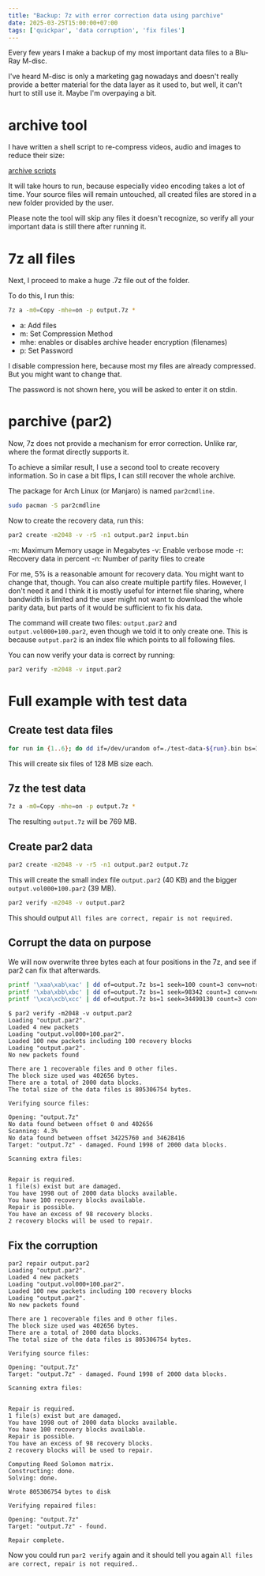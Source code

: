 ```yaml
---
title: "Backup: 7z with error correction data using parchive"
date: 2025-03-25T15:00:00+07:00
tags: ['quickpar', 'data corruption', 'fix files']
---
```


Every few years I make a backup of my most important data files
to a Blu-Ray M-disc.

I've heard M-disc is only a marketing gag nowadays and doesn't
really provide a better material for the data layer as it used to,
but well, it can't hurt to still use it. Maybe I'm overpaying a bit.

# archive tool

I have written a shell script to re-compress videos, audio and images
to reduce their size:

[archive scripts](https://github.com/andreas-mausch/archive/)

It will take hours to run, because especially video encoding takes a lot of time.
Your source files will remain untouched, all created files are stored in a new folder
provided by the user.

Please note the tool will skip any files it doesn't recognize, so
verify all your important data is still there after running it.

# 7z all files

Next, I proceed to make a huge .7z file out of the folder.

To do this, I run this:

```bash
7z a -m0=Copy -mhe=on -p output.7z *
```

- a: Add files
- m: Set Compression Method
- mhe: enables or disables archive header encryption (filenames)
- p: Set Password

I disable compression here, because most my files are already compressed.
But you might want to change that.

The password is not shown here, you will be asked to enter it on stdin.

# parchive (par2)

Now, 7z does not provide a mechanism for error correction.
Unlike rar, where the format directly supports it.

To achieve a similar result, I use a second tool to create recovery information.
So in case a bit flips, I can still recover the whole archive.

The package for Arch Linux (or Manjaro) is named `par2cmdline`.

```bash
sudo pacman -S par2cmdline
```

Now to create the recovery data, run this:

```bash
par2 create -m2048 -v -r5 -n1 output.par2 input.bin
```

-m: Maximum Memory usage in Megabytes
-v: Enable verbose mode
-r: Recovery data in percent
-n: Number of parity files to create

For me, 5% is a reasonable amount for recovery data. You might want to change that, though.
You can also create multiple partify files.
However, I don't need it and I think it is mostly useful for internet file sharing,
where bandwidth is limited and the user might not want to download the whole parity data,
but parts of it would be sufficient to fix his data.

The command will create two files: `output.par2` and `output.vol000+100.par2`,
even though we told it to only create one.
This is because `output.par2` is an index file which points to all following files.

You can now verify your data is correct by running:

```bash
par2 verify -m2048 -v input.par2
```

# Full example with test data

## Create test data files

```bash
for run in {1..6}; do dd if=/dev/urandom of=./test-data-${run}.bin bs=1M count=128; done
```

This will create six files of 128 MB size each.

## 7z the test data

```bash
7z a -m0=Copy -mhe=on -p output.7z *
```

The resulting `output.7z` will be 769 MB.

## Create par2 data

```bash
par2 create -m2048 -v -r5 -n1 output.par2 output.7z
```

This will create the small index file `output.par2` (40 KB) and the bigger
`output.vol000+100.par2` (39 MB).

```bash
par2 verify -m2048 -v output.par2
```

This should output `All files are correct, repair is not required.`

## Corrupt the data on purpose

We will now overwrite three bytes each at four positions in the 7z,
and see if par2 can fix that afterwards.

```bash
printf '\xaa\xab\xac' | dd of=output.7z bs=1 seek=100 count=3 conv=notrunc
printf '\xba\xbb\xbc' | dd of=output.7z bs=1 seek=98342 count=3 conv=notrunc
printf '\xca\xcb\xcc' | dd of=output.7z bs=1 seek=34490130 count=3 conv=notrunc
```

```shell-session
$ par2 verify -m2048 -v output.par2
Loading "output.par2".
Loaded 4 new packets
Loading "output.vol000+100.par2".
Loaded 100 new packets including 100 recovery blocks
Loading "output.par2".
No new packets found

There are 1 recoverable files and 0 other files.
The block size used was 402656 bytes.
There are a total of 2000 data blocks.
The total size of the data files is 805306754 bytes.

Verifying source files:

Opening: "output.7z"
No data found between offset 0 and 402656
Scanning: 4.3%
No data found between offset 34225760 and 34628416
Target: "output.7z" - damaged. Found 1998 of 2000 data blocks.

Scanning extra files:


Repair is required.
1 file(s) exist but are damaged.
You have 1998 out of 2000 data blocks available.
You have 100 recovery blocks available.
Repair is possible.
You have an excess of 98 recovery blocks.
2 recovery blocks will be used to repair.
```

## Fix the corruption

```shell-session
par2 repair output.par2
Loading "output.par2".
Loaded 4 new packets
Loading "output.vol000+100.par2".
Loaded 100 new packets including 100 recovery blocks
Loading "output.par2".
No new packets found

There are 1 recoverable files and 0 other files.
The block size used was 402656 bytes.
There are a total of 2000 data blocks.
The total size of the data files is 805306754 bytes.

Verifying source files:

Opening: "output.7z"
Target: "output.7z" - damaged. Found 1998 of 2000 data blocks.

Scanning extra files:


Repair is required.
1 file(s) exist but are damaged.
You have 1998 out of 2000 data blocks available.
You have 100 recovery blocks available.
Repair is possible.
You have an excess of 98 recovery blocks.
2 recovery blocks will be used to repair.

Computing Reed Solomon matrix.
Constructing: done.
Solving: done.

Wrote 805306754 bytes to disk

Verifying repaired files:

Opening: "output.7z"
Target: "output.7z" - found.

Repair complete.
```

Now you could run `par2 verify` again and it should tell you again
`All files are correct, repair is not required.`.
